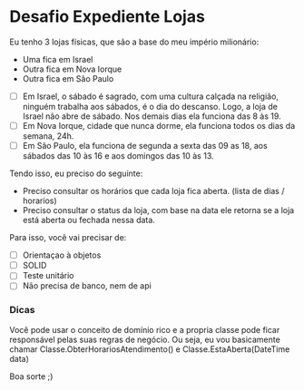# Desafio Expediente Lojas

Eu tenho 3 lojas físicas, que são a base do meu império milionário:
- Uma fica em Israel
- Outra fica em Nova Iorque
- Outra fica em São Paulo

- [ ] Em Israel, o sábado é sagrado, com uma cultura calçada na religião, ninguém trabalha aos sábados, é o dia do descanso. 
Logo, a loja de Israel não abre de sábado. Nos demais dias ela funciona das 8 às 19.
- [ ] Em Nova Iorque, cidade que nunca dorme, ela funciona todos os dias da semana, 24h.
- [ ] Em São Paulo, ela funciona de segunda a sexta das 09 as 18, aos sábados das 10 às 16 e aos domingos das 10 às 13.

Tendo isso, eu preciso do seguinte:
- Preciso consultar os horários que cada loja fica aberta. (lista de dias / horarios)
- Preciso consultar o status da loja, com base na data ele retorna se a loja está aberta ou fechada nessa data.

Para isso, você vai precisar de:
- [ ] Orientaçao à objetos
- [ ] SOLID
- [ ] Teste unitário
- [ ] Não precisa de banco, nem de api

### Dicas

Você pode usar o conceito de domínio rico e a propria classe pode ficar responsável pelas suas regras de negócio.
Ou seja, eu vou basicamente chamar Classe.ObterHorariosAtendimento() e
Classe.EstaAberta(DateTime data)

Boa sorte ;)
